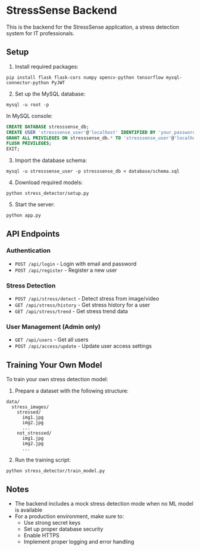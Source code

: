 
# StressSense Backend

This is the backend for the StressSense application, a stress detection system for IT professionals.

## Setup

1. Install required packages:
```
pip install flask flask-cors numpy opencv-python tensorflow mysql-connector-python PyJWT
```

2. Set up the MySQL database:
```
mysql -u root -p
```

In MySQL console:
```sql
CREATE DATABASE stresssense_db;
CREATE USER 'stresssense_user'@'localhost' IDENTIFIED BY 'your_password_here';
GRANT ALL PRIVILEGES ON stresssense_db.* TO 'stresssense_user'@'localhost';
FLUSH PRIVILEGES;
EXIT;
```

3. Import the database schema:
```
mysql -u stresssense_user -p stresssense_db < database/schema.sql
```

4. Download required models:
```
python stress_detector/setup.py
```

5. Start the server:
```
python app.py
```

## API Endpoints

### Authentication
- `POST /api/login` - Login with email and password
- `POST /api/register` - Register a new user

### Stress Detection
- `POST /api/stress/detect` - Detect stress from image/video
- `GET /api/stress/history` - Get stress history for a user
- `GET /api/stress/trend` - Get stress trend data

### User Management (Admin only)
- `GET /api/users` - Get all users
- `POST /api/access/update` - Update user access settings

## Training Your Own Model

To train your own stress detection model:

1. Prepare a dataset with the following structure:
```
data/
  stress_images/
    stressed/
      img1.jpg
      img2.jpg
      ...
    not_stressed/
      img1.jpg
      img2.jpg
      ...
```

2. Run the training script:
```
python stress_detector/train_model.py
```

## Notes

- The backend includes a mock stress detection mode when no ML model is available
- For a production environment, make sure to:
  - Use strong secret keys
  - Set up proper database security
  - Enable HTTPS
  - Implement proper logging and error handling
